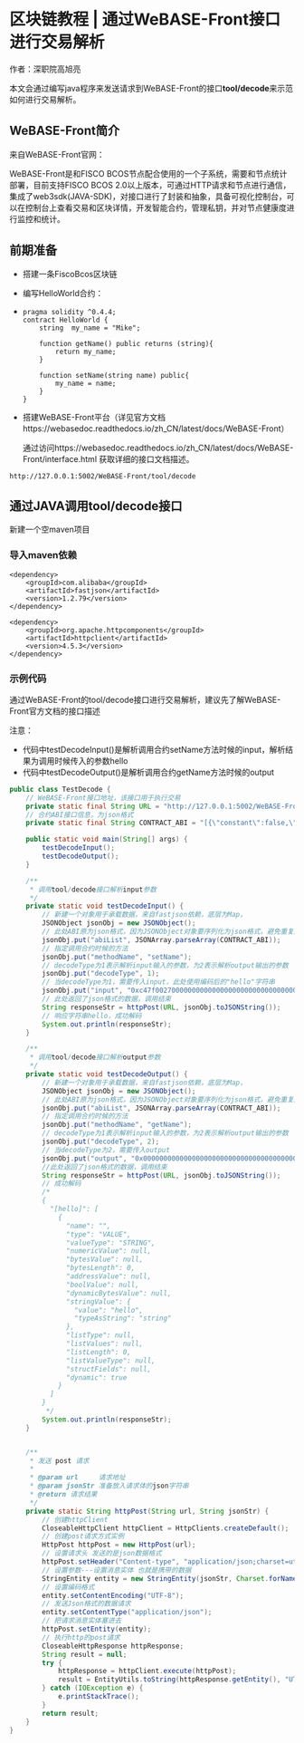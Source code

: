 # 区块链教程 | 通过WeBASE-Front接口进行交易解析

作者：深职院高旭亮

本文会通过编写java程序来发送请求到WeBASE-Front的接口**tool/decode**来示范如何进行交易解析。

## WeBASE-Front简介

来自WeBASE-Front官网：

WeBASE-Front是和FISCO BCOS节点配合使用的一个子系统，需要和节点统计部署，目前支持FISCO BCOS  2.0以上版本，可通过HTTP请求和节点进行通信，集成了web3sdk(JAVA-SDK)，对接口进行了封装和抽象，具备可视化控制台，可以在控制台上查看交易和区块详情，开发智能合约，管理私钥，并对节点健康度进行监控和统计。

## 前期准备

- 搭建一条FiscoBcos区块链

- 编写HelloWorld合约：

- ```solidity
  pragma solidity ^0.4.4;
  contract HelloWorld {
      string  my_name = "Mike";
      
      function getName() public returns (string){
          return my_name;
      }
      
      function setName(string name) public{
          my_name = name;
      }
  }
  ```

  

- 搭建WeBASE-Front平台（详见官方文档https://webasedoc.readthedocs.io/zh_CN/latest/docs/WeBASE-Front）

  通过访问https://webasedoc.readthedocs.io/zh_CN/latest/docs/WeBASE-Front/interface.html 获取详细的接口文档描述。

```
http://127.0.0.1:5002/WeBASE-Front/tool/decode
```

## 通过JAVA调用tool/decode接口

新建一个空maven项目

### 导入maven依赖

```
<dependency>
    <groupId>com.alibaba</groupId>
    <artifactId>fastjson</artifactId>
    <version>1.2.79</version>
</dependency>

<dependency>
    <groupId>org.apache.httpcomponents</groupId>
    <artifactId>httpclient</artifactId>
    <version>4.5.3</version>
</dependency>
```

### 示例代码

通过WeBASE-Front的tool/decode接口进行交易解析，建议先了解WeBASE-Front官方文档的接口描述

注意：

- 代码中testDecodeInput()是解析调用合约setName方法时候的input，解析结果为调用时候传入的参数hello
- 代码中testDecodeOutput()是解析调用合约getName方法时候的output

```java
public class TestDecode {
    // WeBASE-Front接口地址，该接口用于执行交易
    private static final String URL = "http://127.0.0.1:5002/WeBASE-Front/tool/decode";
    // 合约ABI接口信息，为json格式
    private static final String CONTRACT_ABI = "[{\"constant\":false,\"inputs\":[],\"name\":\"getName\",\"outputs\":[{\"name\":\"\",\"type\":\"string\"}],\"payable\":false,\"stateMutability\":\"nonpayable\",\"type\":\"function\"},{\"constant\":false,\"inputs\":[{\"name\":\"name\",\"type\":\"string\"}],\"name\":\"setName\",\"outputs\":[],\"payable\":false,\"stateMutability\":\"nonpayable\",\"type\":\"function\"}]";

    public static void main(String[] args) {
        testDecodeInput();
        testDecodeOutput();
    }

    /**
     * 调用tool/decode接口解析input参数
     */
    private static void testDecodeInput() {
        // 新建一个对象用于承载数据，来自fastjson依赖，底层为Map，
        JSONObject jsonObj = new JSONObject();
        // 此处ABI原为json格式，因为JSONObject对象要序列化为json格式，避免重复序列化所以先将ABI转为java对象
        jsonObj.put("abiList", JSONArray.parseArray(CONTRACT_ABI));
        // 指定调用合约时候的方法
        jsonObj.put("methodName", "setName");
        // decodeType为1表示解析input输入的参数，为2表示解析output输出的参数
        jsonObj.put("decodeType", 1);
        // 当decodeType为1，需要传入input，此处使用编码后的"hello"字符串
        jsonObj.put("input", "0xc47f00270000000000000000000000000000000000000000000000000000000000000020000000000000000000000000000000000000000000000000000000000000000568656c6c6f000000000000000000000000000000000000000000000000000000");
        // 此处返回了json格式的数据，调用结束
        String responseStr = httpPost(URL, jsonObj.toJSONString());
        // 响应字符串hello，成功解码
        System.out.println(responseStr);
    }

    /**
     * 调用tool/decode接口解析output参数
     */
    private static void testDecodeOutput() {
        // 新建一个对象用于承载数据，来自fastjson依赖，底层为Map，
        JSONObject jsonObj = new JSONObject();
        // 此处ABI原为json格式，因为JSONObject对象要序列化为json格式，避免重复序列化所以先将ABI转为java对象
        jsonObj.put("abiList", JSONArray.parseArray(CONTRACT_ABI));
        // 指定调用合约时候的方法
        jsonObj.put("methodName", "getName");
        // decodeType为1表示解析input输入的参数，为2表示解析output输出的参数
        jsonObj.put("decodeType", 2);
        // 当decodeType为2，需要传入output
        jsonObj.put("output", "0x0000000000000000000000000000000000000000000000000000000000000020000000000000000000000000000000000000000000000000000000000000000568656c6c6f000000000000000000000000000000000000000000000000000000");
        //此处返回了json格式的数据，调用结束
        String responseStr = httpPost(URL, jsonObj.toJSONString());
        // 成功解码
        /*
        {
          "[hello]": [
            {
              "name": "",
              "type": "VALUE",
              "valueType": "STRING",
              "numericValue": null,
              "bytesValue": null,
              "bytesLength": 0,
              "addressValue": null,
              "boolValue": null,
              "dynamicBytesValue": null,
              "stringValue": {
                "value": "hello",
                "typeAsString": "string"
              },
              "listType": null,
              "listValues": null,
              "listLength": 0,
              "listValueType": null,
              "structFields": null,
              "dynamic": true
            }
          ]
        }
         */
        System.out.println(responseStr);
    }


    /**
     * 发送 post 请求
     *
     * @param url     请求地址
     * @param jsonStr 准备放入请求体的json字符串
     * @return 请求结果
     */
    private static String httpPost(String url, String jsonStr) {
        // 创建httpClient
        CloseableHttpClient httpClient = HttpClients.createDefault();
        // 创建post请求方式实例
        HttpPost httpPost = new HttpPost(url);
        // 设置请求头 发送的是json数据格式
        httpPost.setHeader("Content-type", "application/json;charset=utf-8");
        // 设置参数---设置消息实体 也就是携带的数据
        StringEntity entity = new StringEntity(jsonStr, Charset.forName("UTF-8"));
        // 设置编码格式
        entity.setContentEncoding("UTF-8");
        // 发送Json格式的数据请求
        entity.setContentType("application/json");
        // 把请求消息实体塞进去
        httpPost.setEntity(entity);
        // 执行http的post请求
        CloseableHttpResponse httpResponse;
        String result = null;
        try {
            httpResponse = httpClient.execute(httpPost);
            result = EntityUtils.toString(httpResponse.getEntity(), "UTF-8");
        } catch (IOException e) {
            e.printStackTrace();
        }
        return result;
    }
}
```
